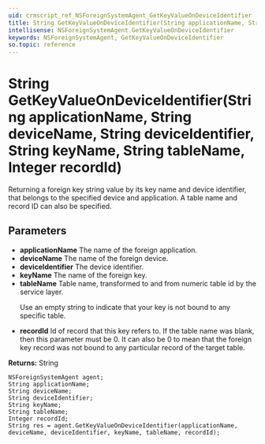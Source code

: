 ```yaml
---
uid: crmscript_ref_NSForeignSystemAgent_GetKeyValueOnDeviceIdentifier
title: String GetKeyValueOnDeviceIdentifier(String applicationName, String deviceName, String deviceIdentifier, String keyName, String tableName, Integer recordId)
intellisense: NSForeignSystemAgent.GetKeyValueOnDeviceIdentifier
keywords: NSForeignSystemAgent, GetKeyValueOnDeviceIdentifier
so.topic: reference
---
```


# String GetKeyValueOnDeviceIdentifier(String applicationName, String deviceName, String deviceIdentifier, String keyName, String tableName, Integer recordId)

Returning a foreign key string value by its key name and device identifier, that belongs to the specified device and application. A table name and record ID can also be specified.

## Parameters

* **applicationName** The name of the foreign application.
* **deviceName** The name of the foreign device.
* **deviceIdentifier** The device identifier.
* **keyName** The name of the foreign key.
* **tableName** Table name, transformed to and from numeric table id by the service layer.<p/>Use an empty string to indicate that your key is not bound to any specific table.
* **recordId** Id of record that this key refers to. If the table name was blank, then this parameter must be 0. It can also be 0 to mean that the foreign key record was not bound to any particular record of the target table.

**Returns:** String

```crmscript
NSForeignSystemAgent agent;
String applicationName;
String deviceName;
String deviceIdentifier;
String keyName;
String tableName;
Integer recordId;
String res = agent.GetKeyValueOnDeviceIdentifier(applicationName, deviceName, deviceIdentifier, keyName, tableName, recordId);
```

